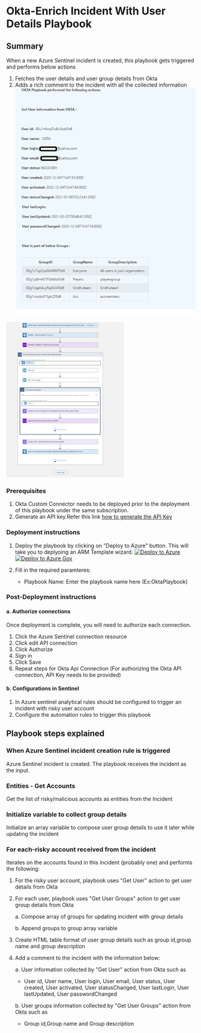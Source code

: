 # Okta-Enrich Incident With User Details Playbook
 ## Summary
 When a new Azure Sentinel incident is created, this playbook gets triggered and performs below actions
 1. Fetches the user details and user group details from Okta
 2. Adds a rich comment to the incident with all the collected information
    ![Comment example](./Incident_Comment.png)


![Playbook Designer view](./Okta-EnrichIncidentwithuserdetails.PNG)<br>

### Prerequisites 
1. Okta Custom Connector needs to be deployed prior to the deployment of this playbook under the same subscription.
2. Generate an API key.Refer this link [ how to generate the API Key](https://developer.okta.com/docs/guides/create-an-api-token/overview/)

### Deployment instructions 
1. Deploy the playbook by clicking on "Deploy to Azure" button. This will take you to deplyoing an ARM Template wizard.
[![Deploy to Azure](https://aka.ms/deploytoazurebutton)](https://portal.azure.com/#create/Microsoft.Template/uri/https%3A%2F%2Fraw.githubusercontent.com%2FAzure%2FAzure-Sentinel%2Fmaster%2FPlaybooks%2FOkta%2FOktaPlaybooks%2FOkta-EnrichIncidentWithUserDetails%2Fazuredeploy.json)
[![Deploy to Azure Gov](https://aka.ms/deploytoazuregovbutton)](https://portal.azure.us/#create/Microsoft.Template/uri/https%3A%2F%2Fraw.githubusercontent.com%2FAzure%2FAzure-Sentinel%2Fmaster%2FPlaybooks%2FOkta%2FOktaPlaybooks%2FOkta-EnrichIncidentWithUserDetails%2Fazuredeploy.json)

2. Fill in the required paramteres:
    * Playbook Name: Enter the playbook name here (Ex:OktaPlaybook)
    
### Post-Deployment instructions 
#### a. Authorize connections
Once deployment is complete, you will need to authorize each connection.
1.	Click the Azure Sentinel connection resource
2.	Click edit API connection
3.	Click Authorize
4.	Sign in
5.	Click Save
6.	Repeat steps for Okta Api  Connection (For authorizing the Okta API connection, API Key needs to be provided)
#### b. Configurations in Sentinel
1. In Azure sentinel analytical rules should be configured to trigger an incident with risky user account 
2. Configure the automation rules to trigger this playbook


## Playbook steps explained
### When Azure Sentinel incident creation rule is triggered

Azure Sentinel incident is created. The playbook receives the incident as the input.
### Entities - Get Accounts

Get the list of risky/malicious accounts as entities from the Incident

### Initialize variable to collect group details
Initialize an array variable to compose user group details to use it later while updating the incident

### For each-risky account received from the incident
Iterates on the accounts found in this incident (probably one) and performs the following:

1. For the risky user account, playbook uses "Get User" action to get user details from Okta
2. For each user, playbook uses "Get User Groups" action to get user  group details from Okta

   a. Compose array of groups for updating incident with group details

   b. Append groups to group array variable

3. Create HTML table format of user group details such as group id,group name and group description

4. Add a comment to the incident with the information below:

     a. User information collected by "Get User" action from Okta such as

     * User id, User name, User login, User email, User status, User created, User activated, User statusChanged, User lastLogin, User lastUpdated, User passwordChanged


     
     b. User groups information collected by "Get User Groups" action from Okta such as

     * Group id,Group name and Group description

